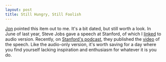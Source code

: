 ```yaml
---
layout: post
title: Still Hungry, Still Foolish
---
```

[Jon](http://www.jonsthoughtsoneverything.com) pointed this item out to me. It's a bit dated, but still worth a look. In June of last year, Steve Jobs gave a speech at Stanford, of which I [linked](http://www.command-tab.com/index.php/stay-hungry-stay-foolish/) to audio version. Recently, on [Stanford's podcast](http://www.stanford.edu/), they published the [video](https://deimos.apple.com/WebObjects/ITCSBrowse.woa/wa/Browse/StanfordPublic-1770144-1770146--1770159--13566653_26022267?i=1106939093) of the speech. Like the audio-only version, it's worth saving for a day where you find yourself lacking inspiration and enthusiasm for whatever it is you do.
